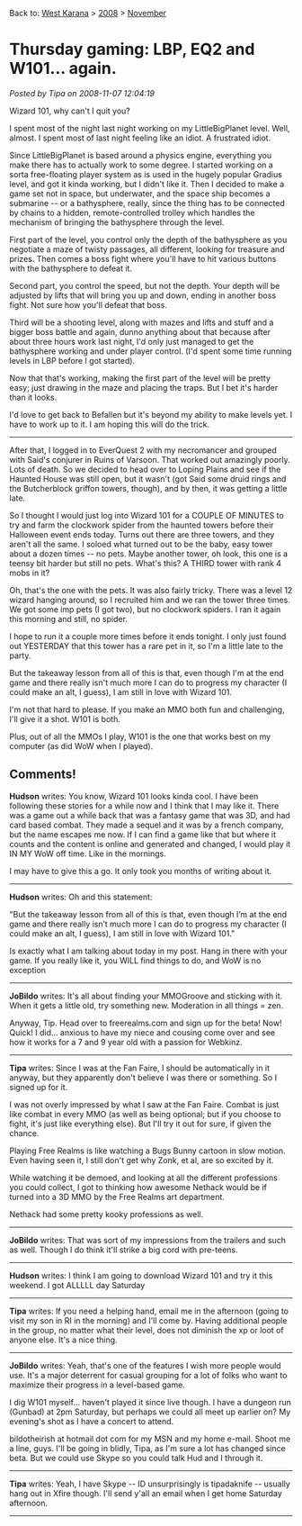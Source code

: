 Back to: [West Karana](/posts/westkarana.md) > [2008](/posts/2008/westkarana.md) > [November](./westkarana.md)
# Thursday gaming: LBP, EQ2 and W101... again.

*Posted by Tipa on 2008-11-07 12:04:19*

Wizard 101, why can't I quit you?

I spent most of the night last night working on my LittleBigPlanet level. Well, almost. I spent most of last night feeling like an idiot. A frustrated idiot.

Since LittleBigPlanet is based around a physics engine, everything you make there has to actually work to some degree. I started working on a sorta free-floating player system as is used in the hugely popular Gradius level, and got it kinda working, but I didn't like it. Then I decided to make a game set not in space, but underwater, and the space ship becomes a submarine -- or a bathysphere, really, since the thing has to be connected by chains to a hidden, remote-controlled trolley which handles the mechanism of bringing the bathysphere through the level. 

First part of the level, you control only the depth of the bathysphere as you negotiate a maze of twisty passages, all different, looking for treasure and prizes. Then comes a boss fight where you'll have to hit various buttons with the bathysphere to defeat it.

Second part, you control the speed, but not the depth. Your depth will be adjusted by lifts that will bring you up and down, ending in another boss fight. Not sure how you'll defeat that boss.

Third will be a shooting level, along with mazes and lifts and stuff and a bigger boss battle and again, dunno anything about that because after about three hours work last night, I'd only just managed to get the bathysphere working and under player control. (I'd spent some time running levels in LBP before I got started).

Now that that's working, making the first part of the level will be pretty easy; just drawing in the maze and placing the traps. But I bet it's harder than it looks.

I'd love to get back to Befallen but it's beyond my ability to make levels yet. I have to work up to it. I am hoping this will do the trick.

---

After that, I logged in to EverQuest 2 with my necromancer and grouped with Said's conjurer in Ruins of Varsoon. That worked out amazingly poorly. Lots of death. So we decided to head over to Loping Plains and see if the Haunted House was still open, but it wasn't (got Said some druid rings and the Butcherblock griffon towers, though), and by then, it was getting a little late.

So I thought I would just log into Wizard 101 for a COUPLE OF MINUTES to try and farm the clockwork spider from the haunted towers before their Halloween event ends today. Turns out there are three towers, and they aren't all the same. I soloed what turned out to be the baby, easy tower about a dozen times -- no pets. Maybe another tower, oh look, this one is a teensy bit harder but still no pets. What's this? A THIRD tower with rank 4 mobs in it?

Oh, that's the one with the pets. It was also fairly tricky. There was a level 12 wizard hanging around, so I recruited him and we ran the tower three times. We got some imp pets (I got two), but no clockwork spiders. I ran it again this morning and still, no spider.

I hope to run it a couple more times before it ends tonight. I only just found out YESTERDAY that this tower has a rare pet in it, so I'm a little late to the party.

But the takeaway lesson from all of this is that, even though I'm at the end game and there really isn't much more I can do to progress my character (I could make an alt, I guess), I am still in love with Wizard 101.

I'm not that hard to please. If you make an MMO both fun and challenging, I'll give it a shot. W101 is both.

Plus, out of all the MMOs I play, W101 is the one that works best on my computer (as did WoW when I played).
## Comments!

**Hudson** writes: You know, Wizard 101 looks kinda cool. I have been following these stories for a while now and I think that I may like it. There was a game out a while back that was a fantasy game that was 3D, and had card based combat. They made a sequel and it was by a french company, but the name escapes me now. If I can find a game like that but where it counts and the content is online and generated and changed, I would play it IN MY WoW off time. Like in the mornings. 

I may have to give this a go. It only took you months of writing about it.

---

**Hudson** writes: Oh and this statement:

"But the takeaway lesson from all of this is that, even though I’m at the end game and there really isn’t much more I can do to progress my character (I could make an alt, I guess), I am still in love with Wizard 101."

Is exactly what I am talking about today in my post. Hang in there with your game. If you really like it, you WILL find things to do, and WoW is no exception

---

**JoBildo** writes: It's all about finding your MMOGroove and sticking with it. When it gets a little old, try something new. Moderation in all things = zen.

Anyway, Tip. Head over to freerealms.com and sign up for the beta! Now! Quick! I did... anxious to have my niece and cousing come over and see how it works for a 7 and 9 year old with a passion for Webkinz.

---

**Tipa** writes: Since I was at the Fan Faire, I should be automatically in it anyway, but they apparently don't believe I was there or something. So I signed up for it.

I was not overly impressed by what I saw at the Fan Faire. Combat is just like combat in every MMO (as well as being optional; but if you choose to fight, it's just like everything else). But I'll try it out for sure, if given the chance.

Playing Free Realms is like watching a Bugs Bunny cartoon in slow motion. Even having seen it, I still don't get why Zonk, et al, are so excited by it.

While watching it be demoed, and looking at all the different professions you could collect, I got to thinking how awesome Nethack would be if turned into a 3D MMO by the Free Realms art department.

Nethack had some pretty kooky professions as well.

---

**JoBildo** writes: That was sort of my impressions from the trailers and such as well. Though I do think it'll strike a big cord with pre-teens.

---

**Hudson** writes: I think I am going to download Wizard 101 and try it this weekend. I got ALLLLL day Saturday

---

**Tipa** writes: If you need a helping hand, email me in the afternoon (going to visit my son in RI in the morning) and I'll come by. Having additional people in the group, no matter what their level, does not diminish the xp or loot of anyone else. It's a nice thing.

---

**JoBildo** writes: Yeah, that's one of the features I wish more people would use. It's a major deterrent for casual grouping for a lot of folks who want to maximize their progress in a level-based game.

I dig W101 myself... haven't played it since live though. I have a dungeon run (Gunbad) at 2pm Saturday, but perhaps we could all meet up earlier on? My evening's shot as I have a concert to attend.

bildotheirish at hotmail dot com for my MSN and my home e-mail. Shoot me a line, guys. I'll be going in blidly, Tipa, as I'm sure a lot has changed since beta. But we could use Skype so you could talk Hud and I through it.

---

**Tipa** writes: Yeah, I have Skype -- ID unsurprisingly is tipadaknife -- usually hang out in Xfire though. I'll send y'all an email when I get home Saturday afternoon.

---

